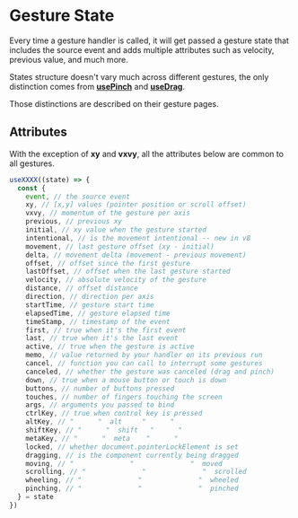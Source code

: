 # Gesture State

Every time a gesture handler is called, it will get passed a gesture state that includes the source event and adds multiple attributes such as velocity, previous value, and much more.

States structure doesn't vary much across different gestures, the only distinction comes from [**usePinch**](/use-pinch) and [**useDrag**](/use-drag).

Those distinctions are described on their gesture pages.

## Attributes

With the exception of **xy** and **vxvy**, all the attributes below are common to all gestures.

```javascript
useXXXX((state) => {
  const {
    event, // the source event
    xy, // [x,y] values (pointer position or scroll offset)
    vxvy, // momentum of the gesture per axis
    previous, // previous xy
    initial, // xy value when the gesture started
    intentional, // is the movement intentional -- new in v8
    movement, // last gesture offset (xy - initial)
    delta, // movement delta (movement - previous movement)
    offset, // offset since the first gesture
    lastOffset, // offset when the last gesture started
    velocity, // absolute velocity of the gesture
    distance, // offset distance
    direction, // direction per axis
    startTime, // gesture start time
    elapsedTime, // gesture elapsed time
    timeStamp, // timestamp of the event
    first, // true when it's the first event
    last, // true when it's the last event
    active, // true when the gesture is active
    memo, // value returned by your handler on its previous run
    cancel, // function you can call to interrupt some gestures
    canceled, // whether the gesture was canceled (drag and pinch)
    down, // true when a mouse button or touch is down
    buttons, // number of buttons pressed
    touches, // number of fingers touching the screen
    args, // arguments you passed to bind
    ctrlKey, // true when control key is pressed
    altKey, // "      "  alt     "      "
    shiftKey, // "      "  shift   "      "
    metaKey, // "      "  meta    "      "
    locked, // whether document.pointerLockElement is set
    dragging, // is the component currently being dragged
    moving, // "              "              "  moved
    scrolling, // "              "              "  scrolled
    wheeling, // "              "              "  wheeled
    pinching, // "              "              "  pinched
  } = state
})
```
